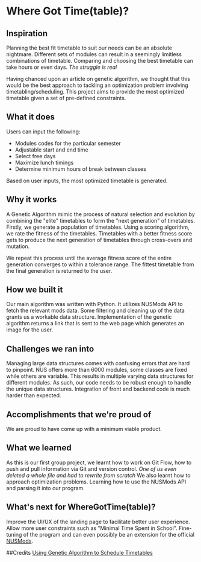 # Where Got Time(table)?

## Inspiration
Planning the best fit timetable to suit our needs can be an absolute nightmare. Different sets of modules can result in a seemingly limitless combinations of timetable. Comparing and choosing the best timetable can take hours or even days. _The struggle is real_

Having chanced upon an article on genetic algorithm, we thought that this would be the best approach to tackling an optimization problem involving timetabling/scheduling. This project aims to provide the most optimized timetable given a set of pre-defined constraints. 

## What it does
Users can input the following:
- Modules codes for the particular semester
- Adjustable start and end time
- Select free days
- Maximize lunch timings
- Determine minimum hours of break between classes

Based on user inputs, the most optimized timetable is generated.

## Why it works
 A Genetic Algorithm mimic the process of natural selection and evolution by combining the "elite" timetables to form the "next generation" of timetables.  Firstly, we generate a population of timetables. Using a scoring algorithm, we rate the fitness of the timetables. Timetables with a better fitness score gets to produce the next generation of timetables through cross-overs and mutation. 

We repeat this process until the average fitness score of the entire generation converges to within a tolerance range. The fittest timetable from the final generation is returned to the user.

## How we built it
Our main algorithm was written with Python. It utilizes NUSMods API to fetch the relevant mods data. Some filtering and cleaning up of the data grants us a workable data structure. Implementation of the genetic algorithm returns a link that is sent to the web page which generates an image for the user.

## Challenges we ran into
Managing large data structures comes with confusing errors that are hard to pinpoint. 
NUS offers more than 6000 modules, some classes are fixed while others are variable. This results in multiple varying data structures for different modules. As such, our code needs to be robust enough to handle the unique data structures.
Integration of front and backend code is much harder than expected. 

## Accomplishments that we're proud of
We are proud to have come up with a minimum viable product. 

## What we learned
As this is our first group project, we learnt how to work on Git Flow, how to push and pull information via Git and version control. _One of us even deleted a whole file and had to rewrite from scratch_
We also learnt how to approach optimization problems. Learning how to use the NUSMods API and parsing it into our program. 

## What's next for WhereGotTime(table)?
Improve the UI/UX of the landing page to facilitate better user experience. Allow more user constraints such as "Minimal Time Spent in School". Fine-tuning of the program and can even possibly be an extension for the official [NUSMods](https://nusmods.com/).

##Credits
[Using Genetic Algorithm to Schedule Timetables](https://towardsdatascience.com/using-genetic-algorithms-to-schedule-timetables-27f132c9e280)
